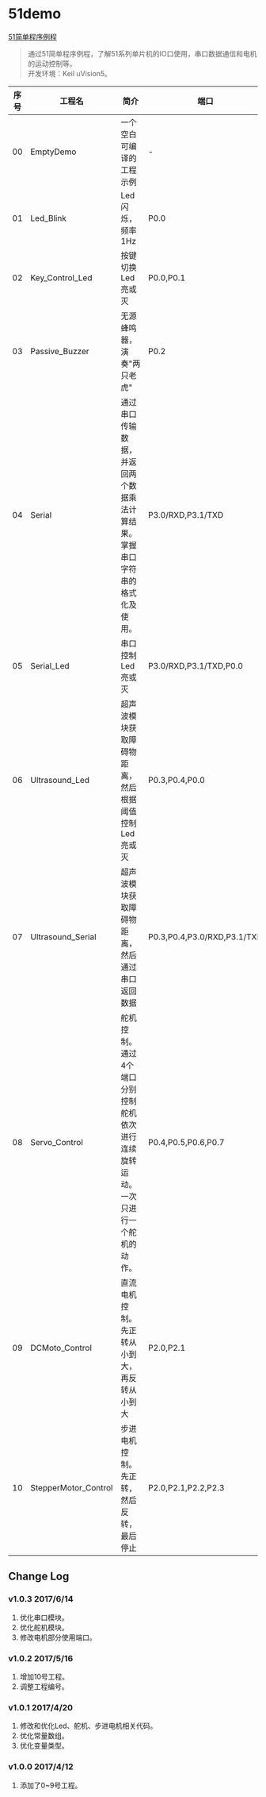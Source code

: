 # 51demo
[51简单程序例程](https://github.com/daishitong/51demo)
>通过51简单程序例程，了解51系列单片机的IO口使用，串口数据通信和电机的运动控制等。  
开发环境：Keil uVision5。

序号 | 工程名 | 简介 | 端口
--- | ------ | ---- | ---
00|EmptyDemo|一个空白可编译的工程示例|-
01|Led_Blink|Led闪烁，频率1Hz|P0.0
02|Key_Control_Led|按键切换Led亮或灭|P0.0,P0.1
03|Passive_Buzzer|无源蜂鸣器，演奏"两只老虎"|P0.2
04|Serial|通过串口传输数据，并返回两个数据乘法计算结果。掌握串口字符串的格式化及使用。|P3.0/RXD,P3.1/TXD
05|Serial_Led|串口控制Led亮或灭|P3.0/RXD,P3.1/TXD,P0.0
06|Ultrasound_Led|超声波模块获取障碍物距离，然后根据阈值控制Led亮或灭|P0.3,P0.4,P0.0
07|Ultrasound_Serial|超声波模块获取障碍物距离，然后通过串口返回数据|P0.3,P0.4,P3.0/RXD,P3.1/TXD
08|Servo_Control|舵机控制。通过4个端口分别控制舵机依次进行连续旋转运动。一次只进行一个舵机的动作。|P0.4,P0.5,P0.6,P0.7
09|DCMoto_Control|直流电机控制。先正转从小到大，再反转从小到大|P2.0,P2.1
10|StepperMotor_Control|步进电机控制。先正转，然后反转，最后停止|P2.0,P2.1,P2.2,P2.3

## Change Log
### v1.0.3 2017/6/14
1. 优化串口模块。
2. 优化舵机模块。
3. 修改电机部分使用端口。

### v1.0.2 2017/5/16
1. 增加10号工程。
2. 调整工程编号。

### v1.0.1 2017/4/20
1. 修改和优化Led、舵机、步进电机相关代码。
2. 优化常量数组。
3. 优化变量类型。

### v1.0.0 2017/4/12
1. 添加了0~9号工程。